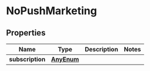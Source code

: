 
# NoPushMarketing

## Properties
| Name | Type | Description | Notes |
| ------------ | ------------- | ------------- | ------------- |
| **subscription** | [**AnyEnum**](AnyEnum.md) |  |  |




